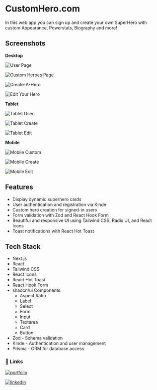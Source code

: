 # CustomHero.com

In this web app you can sign up and create your own SuperHero with custom Appearance, Powerstats, Biography and more!

## Screenshots

**Desktop**

![User Page](./public/screenshots/desktop/desktop-user.png)

![Custom Heroes Page](./public/screenshots/desktop/desktop-custom.png)

![Create-A-Hero](./public/screenshots/desktop/desktop-create.png)

![Edit Your Hero](./public/screenshots/desktop/desktop-edit.png)

**Tablet**

![Tablet User](./public/screenshots/tablet/tablet-user.png)

![Tablet Create](./public/screenshots/tablet/tablet-create.png)

![Tablet Edit](./public/screenshots/tablet/tablet-edit.png)

**Mobile**

![Mobile Custom](./public/screenshots/mobile/mobile-custom.png)

![Mobile Create](./public/screenshots/mobile/mobile-create.png)

![Mobile Edit](./public/screenshots/mobile/mobile-edit.png)

## Features

-   Display dynamic superhero cards
-   User authentication and registration via Kinde
-   Custom hero creation for signed-in users
-   Form validation with Zod and React Hook Form
-   Beautiful and responsive UI using Tailwind CSS, Radix UI, and React Icons
-   Toast notifications with React Hot Toast

## Tech Stack

-   Next.js
-   React
-   Tailwind CSS
-   React Icons
-   React Hot Toast
-   React Hook Form
-   shadcn/ui Components:
    -   Aspect Ratio
    -   Label
    -   Select
    -   Form
    -   Input
    -   Textarea
    -   Card
    -   Button
-   Zod - Schema validation
-   Kinde - Authentication and user management
-   Prisma - ORM for database access

### 🔗 Links

[![portfolio](https://img.shields.io/badge/my_portfolio-000?style=for-the-badge&logo=ko-fi&logoColor=white)](https://andrew-weaver-portfolio.vercel.app/)

[![linkedin](https://img.shields.io/badge/linkedin-0A66C2?style=for-the-badge&logo=linkedin&logoColor=white)](https://www.linkedin.com/in/andrew-weaver-1725-profile/)
